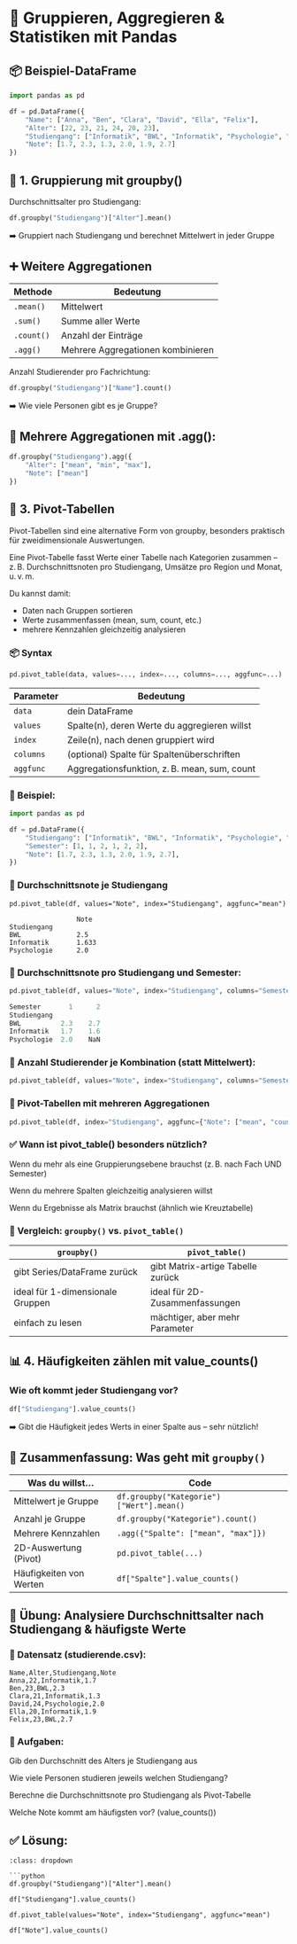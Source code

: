 # 🐼 Gruppieren, Aggregieren & Statistiken mit Pandas
## 📦 Beispiel-DataFrame
```python
import pandas as pd

df = pd.DataFrame({
    "Name": ["Anna", "Ben", "Clara", "David", "Ella", "Felix"],
    "Alter": [22, 23, 21, 24, 20, 23],
    "Studiengang": ["Informatik", "BWL", "Informatik", "Psychologie", "Informatik", "BWL"],
    "Note": [1.7, 2.3, 1.3, 2.0, 1.9, 2.7]
})
```

## 🔁 1. Gruppierung mit groupby()
Durchschnittsalter pro Studiengang:
```python
df.groupby("Studiengang")["Alter"].mean()
```

➡️ Gruppiert nach Studiengang und berechnet Mittelwert in jeder Gruppe

## ➕ Weitere Aggregationen

| Methode | Bedeutung
| - | -
`.mean()` | Mittelwert
`.sum()` | Summe aller Werte
`.count()` | Anzahl der Einträge
`.agg()` | Mehrere Aggregationen kombinieren

Anzahl Studierender pro Fachrichtung:
```python
df.groupby("Studiengang")["Name"].count()
```
➡️ Wie viele Personen gibt es je Gruppe?

## 🔹 Mehrere Aggregationen mit .agg():
```python
df.groupby("Studiengang").agg({
    "Alter": ["mean", "min", "max"],
    "Note": ["mean"]
})
```

## 🔄 3. Pivot-Tabellen
Pivot-Tabellen sind eine alternative Form von groupby, besonders praktisch für zweidimensionale Auswertungen.

Eine Pivot-Tabelle fasst Werte einer Tabelle nach Kategorien zusammen – z. B. Durchschnittsnoten pro Studiengang, Umsätze pro Region und Monat, u. v. m.

Du kannst damit:

* Daten nach Gruppen sortieren
* Werte zusammenfassen (mean, sum, count, etc.)
* mehrere Kennzahlen gleichzeitig analysieren

### 📦 Syntax
```python
pd.pivot_table(data, values=..., index=..., columns=..., aggfunc=...)
```
| Parameter | Bedeutung
| - | - 
`data` | dein DataFrame
`values` | Spalte(n), deren Werte du aggregieren willst
`index` | Zeile(n), nach denen gruppiert wird
`columns` | (optional) Spalte für Spaltenüberschriften
`aggfunc` | Aggregationsfunktion, z. B. mean, sum, count

### 🧪 Beispiel:
```python
import pandas as pd

df = pd.DataFrame({
    "Studiengang": ["Informatik", "BWL", "Informatik", "Psychologie", "Informatik", "BWL"],
    "Semester": [1, 1, 2, 1, 2, 2],
    "Note": [1.7, 2.3, 1.3, 2.0, 1.9, 2.7],
})
```

### 🔹 Durchschnittsnote je Studiengang
```
pd.pivot_table(df, values="Note", index="Studiengang", aggfunc="mean")

                 Note
Studiengang         
BWL              2.5
Informatik       1.633
Psychologie      2.0
```

### 🔹 Durchschnittsnote pro Studiengang und Semester:
```python
pd.pivot_table(df, values="Note", index="Studiengang", columns="Semester", aggfunc="mean")

Semester       1      2
Studiengang             
BWL          2.3    2.7
Informatik   1.7    1.6
Psychologie  2.0    NaN
```

### 🔹 Anzahl Studierender je Kombination (statt Mittelwert):
```python
pd.pivot_table(df, values="Note", index="Studiengang", columns="Semester", aggfunc="count")
```

### 🔹 Pivot-Tabellen mit mehreren Aggregationen
```python
pd.pivot_table(df, index="Studiengang", aggfunc={"Note": ["mean", "count"]})
```

### ✅ Wann ist pivot_table() besonders nützlich?
Wenn du mehr als eine Gruppierungsebene brauchst (z. B. nach Fach UND Semester)

Wenn du mehrere Spalten gleichzeitig analysieren willst

Wenn du Ergebnisse als Matrix brauchst (ähnlich wie Kreuztabelle)

### 🧠 Vergleich: `groupby()` vs. `pivot_table()`
| `groupby()` | `pivot_table()`
| - | -
gibt Series/DataFrame zurück | gibt Matrix-artige Tabelle zurück
ideal für 1-dimensionale Gruppen | ideal für 2D-Zusammenfassungen
einfach zu lesen | mächtiger, aber mehr Parameter

## 📊 4. Häufigkeiten zählen mit value_counts()
### Wie oft kommt jeder Studiengang vor?
```python
df["Studiengang"].value_counts()
```
➡️ Gibt die Häufigkeit jedes Werts in einer Spalte aus – sehr nützlich!

## 🧰 Zusammenfassung: Was geht mit `groupby()`
| Was du willst… | Code
| - | - 
Mittelwert je Gruppe | `df.groupby("Kategorie")["Wert"].mean()`
Anzahl je Gruppe | `df.groupby("Kategorie").count()`
Mehrere Kennzahlen | `.agg({"Spalte": ["mean", "max"]})`
2D-Auswertung (Pivot) | `pd.pivot_table(...)`
Häufigkeiten von Werten | `df["Spalte"].value_counts()`

## 🔧 Übung: Analysiere Durchschnittsalter nach Studiengang & häufigste Werte
### 📄 Datensatz (studierende.csv):
```csv
Name,Alter,Studiengang,Note
Anna,22,Informatik,1.7
Ben,23,BWL,2.3
Clara,21,Informatik,1.3
David,24,Psychologie,2.0
Ella,20,Informatik,1.9
Felix,23,BWL,2.7
```

### 🧠 Aufgaben:
Gib den Durchschnitt des Alters je Studiengang aus

Wie viele Personen studieren jeweils welchen Studiengang?

Berechne die Durchschnittsnote pro Studiengang als Pivot-Tabelle

Welche Note kommt am häufigsten vor? (value_counts())

## ✅ Lösung:
```{admonition} 💡 Lösung anzeigen
:class: dropdown

```python
df.groupby("Studiengang")["Alter"].mean()

df["Studiengang"].value_counts()

df.pivot_table(values="Note", index="Studiengang", aggfunc="mean")

df["Note"].value_counts()
```